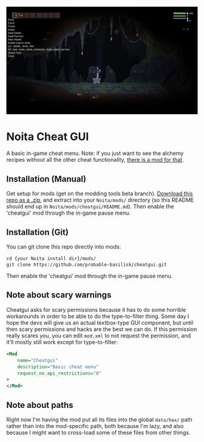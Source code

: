 ![Screenshot of the cheat menu as it appears in Noita](/screenshot.jpg?raw=true)

# Noita Cheat GUI
A basic in-game cheat menu. Note: if you just want to see the alchemy recipes without all the other cheat functionality, [there is a mod for that](https://github.com/probable-basilisk/alchemyrecipes).

## Installation (Manual)
Get setup for mods (get on the modding tools beta branch). [Download
this repo as a .zip](https://github.com/probable-basilisk/cheatgui/archive/master.zip), and extract into your `Noita/mods/` directory (so this README
should end up in `Noita/mods/cheatgui/README.md`). Then enable
the 'cheatgui' mod through the in-game pause menu.

## Installation (Git)
You can git clone this repo directly into mods:
```
cd {your Noita install dir}/mods/
git clone https://github.com/probable-basilisk/cheatgui.git
```
Then enable the 'cheatgui' mod through the in-game pause menu.

## Note about scary warnings
Cheatgui asks for scary permissions because it has to do some horrible workarounds in
order to be able to do the type-to-filter thing. Some day I hope the devs will give
us an actual textbox-type GUI component, but until then scary permissions and
hacks are the best we can do. If this permission really scares you, you
can edit `mod.xml` to not request the permission, and it'll mostly still work
except for type-to-filter:

```XML
<Mod
	name="Cheatgui"
	description="Basic cheat menu"
	request_no_api_restrictions="0"
>
</Mod>
```

## Note about paths
Right now I'm having the mod put all its files into the global `data/hax/`
path rather than into the mod-specific path, both because I'm lazy, and
also because I might want to cross-load some of these files from other things.
